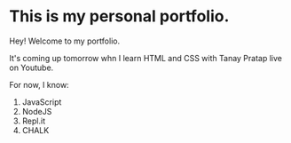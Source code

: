 # This is my personal portfolio.

Hey! Welcome to my portfolio.

It's coming up tomorrow whn I learn HTML and CSS with Tanay Pratap live on Youtube.

For now, I know:

1. JavaScript
1. NodeJS
1. Repl.it
1. CHALK
